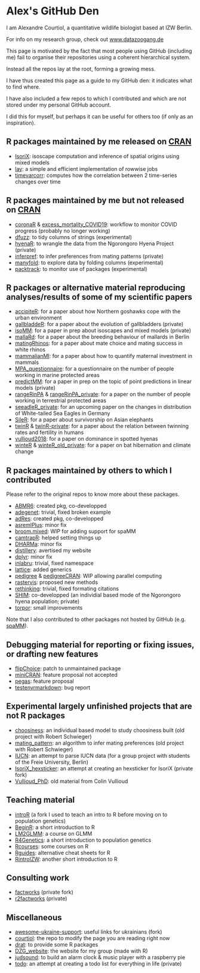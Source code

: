# Alex's GitHub Den

I am Alexandre Courtiol, a quantitative wildlife biologist based at IZW Berlin.

For info on my research group, check out www.datazoogang.de

This page is motivated by the fact that most people using GitHub (including me) fail to organise their repositories using a coherent hierarchical system.

Instead all the repos lay at the root, forming a growing mess.

I have thus created this page as a guide to my GitHub den: it indicates what to find where.

I have also included a few repos to which I contributed and which are not stored under my personal GitHub account. 

I did this for myself, but perhaps it can be useful for others too (if only as an inspiration).

## R packages maintained by me released on [CRAN](https://cran.r-project.org)
- [IsoriX](https://github.com/courtiol/IsoriX): isoscape computation and inference of spatial origins using mixed models
- [lay](https://github.com/courtiol/lay): a simple and efficient implementation of rowwise jobs
- [timevarcorr](https://github.com/courtiol/timevarcorr): computes how the correlation between 2 time-series changes over time
  
## R packages maintained by me but not released on [CRAN](https://cran.r-project.org)
- [coronaR](https://github.com/courtiol/coronaR) & [excess_mortality_COVID19](https://github.com/courtiol/excess_mortality_COVID19): workflow to monitor COVID progress (probably no longer working)
- [dfuzz](https://github.com/courtiol/dfuzz): to tidy columns of strings (experimental)
- [hyenaR](https://github.com/courtiol/hyenaR): to wrangle the data from the Ngorongoro Hyena Project (private)
- [inferpref](https://github.com/courtiol/inferpref): to infer preferences from mating patterns (private)
- [manyfold](https://github.com/courtiol/manyfold): to explore data by folding columns (experimental)
- [packtrack](https://github.com/courtiol/packtrack): to monitor use of packages (experimental)

## R packages or alternative material reproducing analyses/results of some of my scientific papers
- [accipiteR](https://github.com/courtiol/accipiteR): for a paper about how Northern goshawks cope with the urban environment
- [gallbladdeR](https://github.com/courtiol/gallbladdeR): for a paper about the evolution of gallbladders (private)
- [isoMM](https://github.com/courtiol/isoMM): for a paper in prep about isoscapes and mixed models (private)
- [mallaRd](https://github.com/courtiol/mallard): for a paper about the breeding behaviour of mallards in Berlin
- [matingRhinos](https://github.com/courtiol/matingRhinos): for a paper about mate choice and mating success in white rhinos
- [mammalianMI](https://github.com/courtiol/mammalianMI): for a paper about how to quantify maternal investment in mammals
- [MPA_questionnaire](https://github.com/courtiol/MPA_questionnaire): for a questionnaire on the number of people working in marine protected areas
- [predictMM](https://github.com/courtiol/predictMM): for a paper in prep on the topic of point predictions in linear models (private)
- [rangeRinPA](https://github.com/courtiol/rangeRinPA) & [rangeRinPA_private](https://github.com/courtiol/rangeRinPA_private): for a paper on the number of people working in terrestrial protected areas
- [seeadleR_private](https://github.com/courtiol/seeadleR_private): for an upcoming paper on the changes in distribution of White-tailed Sea Eagles in Germany
- [SileR](https://github.com/courtiol/SileR): for a paper about survivorship on Asian elephants
- [twinR](https://github.com/courtiol/twinR) & [twinR-private](https://github.com/courtiol/twinR-private): for a paper about the relation between twinning rates and fertility in humans
- [vullioud2018](https://github.com/hyenaproject/vullioud2018): for a paper on dominance in spotted hyenas
- [winteR](https://github.com/courtiol/winteR) & [winteR_old_private](https://github.com/courtiol/winteR_old_private): for a paper on bat hibernation and climate change
 
## R packages maintained by others to which I contributed
Please refer to the original repos to know more about these packages.
- [ABMR6](https://github.com/data-zoo-gang/ABMR6): created pkg, co-developped
- [adegenet](https://github.com/courtiol/adegenet): trivial, fixed broken example
- [adRes](https://github.com/courtiol/adRes): created pkg, co-developped
- [asremlPlus](https://github.com/briencj/asremlPlus): minor fix
- [broom.mixed](https://github.com/courtiol/broom.mixed): WIP for adding support for spaMM
- [camtrapR](https://github.com/jniedballa/camtrapR): helped setting things up
- [DHARMa](https://github.com/florianhartig/DHARMa): minor fix
- [distillery](https://github.com/courtiol/distillery): avertised my website
- [dplyr](https://github.com/tidyverse/dplyr): minor fix
- [inlabru](https://github.com/inlabru-org/inlabru): trivial, fixed namespace
- [lattice](https://github.com/courtiol/lattice): added generics
- [pedigree](https://github.com/courtiol/pedigree) & [pedigreeCRAN](https://github.com/courtiol/pedigreeCRAN): WIP allowing parallel computing
- [rastervis](https://github.com/oscarperpinan/rastervis): proposed new methods
- [rethinking](https://github.com/rmcelreath/rethinking): trivial, fixed formating citations
- [SHIM](https://github.com/courtiol/SHIM): co-developped (an individial based mode of the Ngorongoro hyena population; private)
- [torpor](https://github.com/courtiol/torpor_fork): small improvements

Note that I also contributed to other packages not hosted by GitHub (e.g. [spaMM](https://gitlab.mbb.univ-montp2.fr/francois/spamm-ref)).

## Debugging material for reporting or fixing issues, or drafting new features
- [flipChoice](https://github.com/courtiol/flipChoice): patch to unmaintained package
- [miniCRAN](https://github.com/courtiol/miniCRAN/tree/Recursion_optional): feature proposal not accepted
- [pegas](https://github.com/courtiol/pegas): feature proposal
- [testenvrmarkdown](https://github.com/courtiol/testenvrmarkdown): bug report

## Experimental largely unfinished projects that are not R packages
- [choosiness](https://github.com/courtiol/choosiness): an individual based model to study choosiness built (old project with Robert Schwieger)
- [mating_pattern](https://github.com/courtiol/mating_pattern): an algorithm to infer mating preferences (old project with Robert Schwieger)
- [IUCN](https://github.com/courtiol/IUCN): an attempt to parse IUCN data (for a group project with students of the Freie University, Berlin)
- [IsoriX_hexsticker](https://github.com/courtiol/IsoriX_hexsticker): an attempt at creating an hexsticker for IsoriX (private fork)
- [Vullioud_PhD](https://github.com/courtiol/Vullioud_PhD): old material from Colin Vullioud

## Teaching material
- [introR](https://github.com/courtiol/introR) (a fork I used to teach an intro to R before moving on to population genetics)
- [BeginR](https://github.com/courtiol/BeginR): a short introduction to R
- [LM2GLMM](https://github.com/courtiol/LM2GLMM): a course on GLMM
- [R4Genetics](https://github.com/courtiol/R4Genetics): a short introduction to population genetics
- [Rcourses](https://github.com/courtiol/Rcourses): some courses on R
- [Rguides](https://github.com/courtiol/Rguides): alternative cheat sheets for R
- [RintroIZW](https://github.com/courtiol/RintroIZW): another short introduction to R

## Consulting work
- [factworks](https://github.com/courtiol/factworks) (private fork)
- [r2factworks](https://github.com/courtiol/r2factworks) (private)
  
## Miscellaneous
- [awesome-ukraine-support](https://github.com/courtiol/awesome-ukraine-support): useful links for ukrainians (fork)
- [courtiol](https://github.com/courtiol/courtiol): the repo to modify the page you are reading right now
- [drat](https://github.com/courtiol/drat): to provide some R packages
- [DZG_website](https://github.com/data-zoo-gang/DZG_website): the website for my group (made with R)
- [judsound](https://github.com/courtiol/judsound): to build an alarm clock & music player with a raspberry pie
- [todo](https://github.com/courtiol/todo): an attempt at creating a todo list for everything in life (private)


<!--
**courtiol/courtiol** is a ✨ _special_ ✨ repository because its `README.md` (this file) appears on your GitHub profile.

Here are some ideas to get you started:

- 🔭 I’m currently working on ...
- 🌱 I’m currently learning ...
- 👯 I’m looking to collaborate on ...
- 🤔 I’m looking for help with ...
- 💬 Ask me about ...
- 📫 How to reach me: ...
- 😄 Pronouns: ...
- ⚡ Fun fact: ...
-->
